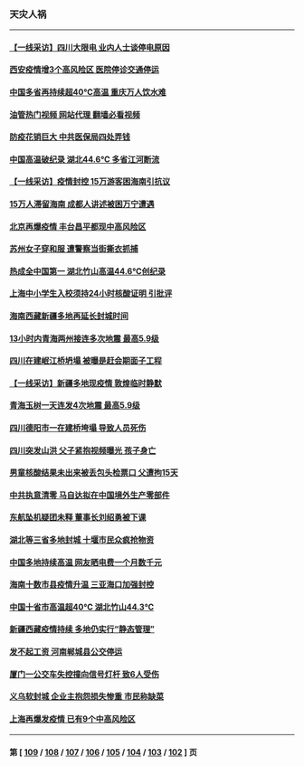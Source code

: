 ### 天灾人祸
---
#### [【一线采访】四川大限电 业内人士谈停电原因](../../pages/ncid280/n13803685.md?08170845) 
#### [西安疫情增3个高风险区 医院停诊交通停运](../../pages/ncid280/n13803699.md?08170845) 
#### [中国多省再持续超40℃高温 重庆万人饮水难](../../pages/ncid280/n13803329.md?08170845) 
#### [油管热门视频 网站代理 翻墙必看视频](http://209.222.30.114:81/youtube.html?08170845)
#### [防疫花销巨大 中共医保局四处弄钱](../../pages/ncid280/n13803275.md?08170845) 
#### [中国高温破纪录 湖北44.6℃ 多省江河断流](../../pages/ncid280/n13803212.md?08170845) 
#### [【一线采访】疫情封控 15万游客困海南引抗议](../../pages/ncid280/n13802950.md?08170845) 
#### [15万人滞留海南 成都人讲述被困万宁遭遇](../../pages/ncid280/n13802777.md?08170845) 
#### [北京再爆疫情 丰台昌平都现中高风险区](../../pages/ncid280/n13802921.md?08170845) 
#### [苏州女子穿和服 遭警察当街撕衣抓捕](../../pages/ncid280/n13802941.md?08170845) 
#### [热成全中国第一 湖北竹山高温44.6℃创纪录](../../pages/ncid280/n13802863.md?08170845) 
#### [上海中小学生入校须持24小时核酸证明 引批评](../../pages/ncid280/n13802739.md?08170845) 
#### [海南西藏新疆多地再延长封城时间](../../pages/ncid280/n13802667.md?08170845) 
#### [13小时内青海两州接连多次地震 最高5.9级](../../pages/ncid280/n13802662.md?08170845) 
#### [四川在建岷江桥坍塌 被曝是赶会期面子工程](../../pages/ncid280/n13802501.md?08170845) 
#### [【一线采访】新疆多地现疫情 敦煌临时静默](../../pages/ncid280/n13802256.md?08170845) 
#### [青海玉树一天连发4次地震 最高5.9级](../../pages/ncid280/n13802339.md?08170845) 
#### [四川德阳市一在建桥垮塌 导致人员死伤](../../pages/ncid280/n13802325.md?08170845) 
#### [四川突发山洪 父子紧抱视频曝光 孩子身亡](../../pages/ncid280/n13802145.md?08170845) 
#### [男童核酸结果未出来被丢包头检票口 父遭拘15天](../../pages/ncid280/n13802098.md?08170845) 
#### [中共执意清零 马自达拟在中国境外生产零部件](../../pages/ncid280/n13801960.md?08170845) 
#### [东航坠机疑团未释 董事长刘绍勇被下课](../../pages/ncid280/n13801768.md?08170845) 
#### [湖北等三省多地封城 十堰市民众疯抢物资](../../pages/ncid280/n13801734.md?08170845) 
#### [中国多地持续高温 网友晒电费一个月数千元](../../pages/ncid280/n13801760.md?08170845) 
#### [海南十数市县疫情升温 三亚海口加强封控](../../pages/ncid280/n13801700.md?08170845) 
#### [中国十省市高温超40℃ 湖北竹山44.3℃](../../pages/ncid280/n13801536.md?08170845) 
#### [新疆西藏疫情持续 多地仍实行“静态管理”](../../pages/ncid280/n13801663.md?08170845) 
#### [发不起工资 河南郸城县公交停运](../../pages/ncid280/n13801528.md?08170845) 
#### [厦门一公交车失控撞向信号灯杆 致6人受伤](../../pages/ncid280/n13800863.md?08170845) 
#### [义乌软封城 企业主抱怨损失惨重 市民称缺菜](../../pages/ncid280/n13800916.md?08170845) 
#### [上海再爆发疫情 已有9个中高风险区](../../pages/ncid280/n13800834.md?08170845) 

---
#### 第 [ [109](./109.md?08170845) / [108](./108.md?08170845) / [107](./107.md?08170845) / [106](./106.md?08170845) / [105](./105.md?08170845) / [104](./104.md?08170845) / [103](./103.md?08170845) / [102](./102.md?08170845) ] 页
